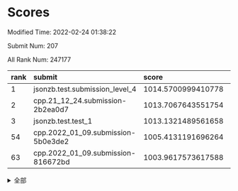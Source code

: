 # Scores

Modified Time: 2022-02-24 01:38:22

Submit Num: 207

All Rank Num: 247177

| rank |               submit               |       score        |       sigma        | pk_num |
| :--- | :--------------------------------- | :----------------- | :----------------- | :----- |
| 1    | jsonzb.test.submission_level_4     | 1014.5700999410778 | 0.805007228050177  | 4778   |
| 2    | cpp.21_12_24.submission-2b2ea0d7   | 1013.7067643551754 | 0.7659976705781054 | 4779   |
| 3    | jsonzb.test.test_1                 | 1013.1321489561658 | 0.7956783003853306 | 4768   |
| 54   | cpp.2022_01_09.submission-5b0e3de2 | 1005.4131191696264 | 0.7061525853301273 | 4777   |
| 63   | cpp.2022_01_09.submission-816672bd | 1003.9617573617588 | 0.7147012505666138 | 4772   |


<details>
<summary>全部</summary>

| rank |                 submit                 |       score        |       sigma        | pk_num |
| :--- | :------------------------------------- | :----------------- | :----------------- | :----- |
| 1    | jsonzb.test.submission_level_4         | 1014.5700999410778 | 0.805007228050177  | 4778   |
| 2    | cpp.21_12_24.submission-2b2ea0d7       | 1013.7067643551754 | 0.7659976705781054 | 4779   |
| 3    | jsonzb.test.test_1                     | 1013.1321489561658 | 0.7956783003853306 | 4768   |
| 4    | gobigger.level_3.submission_level_3_8  | 1012.2667511940165 | 0.7810047856777277 | 4776   |
| 5    | gobigger.level_3.submission_level_3_39 | 1011.690022709449  | 0.779716541597985  | 4776   |
| 6    | gobigger.level_3.submission_level_3_24 | 1011.6306737870516 | 0.7806765044843758 | 4776   |
| 7    | gobigger.level_3.submission_level_3_25 | 1011.2422831249199 | 0.7736895724484966 | 4777   |
| 8    | gobigger.level_3.submission_level_3_21 | 1011.0233421329889 | 0.7823602659901651 | 4775   |
| 9    | gobigger.level_3.submission_level_3_14 | 1010.9872506585008 | 0.7657871654933394 | 4781   |
| 10   | gobigger.level_3.submission_level_3_11 | 1010.8779366087322 | 0.7811925217769667 | 4778   |
| 11   | gobigger.level_3.submission_level_3_30 | 1010.7770367478398 | 0.7521485198519158 | 4773   |
| 12   | gobigger.level_3.submission_level_3_36 | 1010.7285535423708 | 0.7535852343254421 | 4783   |
| 13   | gobigger.level_3.submission_level_3_34 | 1010.6808870213018 | 0.7688270523100114 | 4778   |
| 14   | gobigger.level_3.submission_level_3_38 | 1010.6408010440987 | 0.7764306908242755 | 4774   |
| 15   | gobigger.level_3.submission_level_3_32 | 1010.4935870624018 | 0.7655451628624734 | 4771   |
| 16   | gobigger.level_3.submission_level_3_48 | 1010.468375419549  | 0.7729575896155091 | 4777   |
| 17   | gobigger.level_3.submission_level_3_1  | 1010.4020441236335 | 0.7504664271327545 | 4780   |
| 18   | gobigger.level_3.submission_level_3_35 | 1010.122158001814  | 0.7740770876706025 | 4780   |
| 19   | gobigger.level_3.submission_level_3_26 | 1010.0847420073267 | 0.7713985667446126 | 4776   |
| 20   | gobigger.level_3.submission_level_3_31 | 1010.0758535760967 | 0.7705328292844594 | 4777   |
| 21   | gobigger.level_3.submission_level_3_47 | 1010.0026690602318 | 0.762555442828398  | 4775   |
| 22   | gobigger.level_3.submission_level_3_20 | 1009.9707017788213 | 0.7511313714867628 | 4775   |
| 23   | gobigger.level_3.submission_level_3_9  | 1009.9602372826296 | 0.7434456516559069 | 4776   |
| 24   | gobigger.level_3.submission_level_3_18 | 1009.8262497892016 | 0.7588635222393121 | 4776   |
| 25   | gobigger.level_3.submission_level_3_37 | 1009.783010398531  | 0.7550287530087676 | 4774   |
| 26   | gobigger.level_3.submission_level_3_40 | 1009.7795157699738 | 0.7469763124223266 | 4778   |
| 27   | gobigger.level_3.submission_level_3_42 | 1009.7767847788995 | 0.7767572325946724 | 4777   |
| 28   | gobigger.level_3.submission_level_3_27 | 1009.6759468866303 | 0.7572406252392729 | 4774   |
| 29   | gobigger.level_3.submission_level_3_43 | 1009.6349047138418 | 0.744207577534365  | 4779   |
| 30   | gobigger.level_3.submission_level_3_13 | 1009.6170227942282 | 0.7454980365675875 | 4776   |
| 31   | gobigger.level_3.submission_level_3_22 | 1009.6115128942165 | 0.7458545675448699 | 4776   |
| 32   | gobigger.level_3.submission_level_3_23 | 1009.5743412785537 | 0.7425679799405445 | 4778   |
| 33   | gobigger.level_3.submission_level_3_16 | 1009.5673899724469 | 0.7385681473454793 | 4781   |
| 34   | gobigger.level_3.submission_level_3_6  | 1009.5150545894661 | 0.761792705405164  | 4774   |
| 35   | gobigger.level_3.submission_level_3_41 | 1009.4856409433675 | 0.7499435961357557 | 4778   |
| 36   | gobigger.level_3.submission_level_3_2  | 1009.4640242365741 | 0.7926752456147359 | 4778   |
| 37   | gobigger.level_3.submission_level_3_15 | 1009.3561889088934 | 0.7460389029508181 | 4777   |
| 38   | gobigger.level_3.submission_level_3_46 | 1009.3114590730993 | 0.7488350186285555 | 4772   |
| 39   | gobigger.level_3.submission_level_3_10 | 1009.2837091998776 | 0.7589660145508846 | 4774   |
| 40   | gobigger.level_3.submission_level_3_7  | 1009.2728072385103 | 0.7637640636355166 | 4775   |
| 41   | gobigger.level_3.submission_level_3_45 | 1009.2623915074178 | 0.749183495161042  | 4773   |
| 42   | gobigger.level_3.submission_level_3_49 | 1009.1418444301295 | 0.7503760185161643 | 4775   |
| 43   | gobigger.level_3.submission_level_3_0  | 1009.1239298172527 | 0.7474254666456602 | 4778   |
| 44   | gobigger.level_3.submission_level_3_33 | 1009.1125022213735 | 0.7465848282462301 | 4778   |
| 45   | gobigger.level_3.submission_level_3_3  | 1009.0580399078033 | 0.7487590770611062 | 4775   |
| 46   | gobigger.level_3.submission_level_3_17 | 1009.0386677688371 | 0.7446515614427172 | 4778   |
| 47   | gobigger.level_3.submission_level_3_4  | 1008.9416168476059 | 0.7422971423479111 | 4776   |
| 48   | gobigger.level_3.submission_level_3_5  | 1008.7237421103421 | 0.7404783099285267 | 4781   |
| 49   | gobigger.level_3.submission_level_3_28 | 1008.6491241228053 | 0.7288451279566359 | 4778   |
| 50   | gobigger.level_3.submission_level_3_12 | 1008.5711684201087 | 0.7358530683827998 | 4779   |
| 51   | gobigger.level_3.submission_level_3_29 | 1008.5473349659511 | 0.7484340996569033 | 4772   |
| 52   | gobigger.level_3.submission_level_3_19 | 1008.5044854639644 | 0.7333367576272732 | 4777   |
| 53   | gobigger.level_3.submission_level_3_44 | 1008.3844634954553 | 0.7407163347674246 | 4780   |
| 54   | cpp.2022_01_09.submission-5b0e3de2     | 1005.4131191696264 | 0.7061525853301273 | 4777   |
| 55   | gobigger.level_1.submission_level_1_26 | 1005.1019313569443 | 0.7231365944296748 | 4781   |
| 56   | gobigger.level_1.submission_level_1_23 | 1004.8044274072311 | 0.7253854967862631 | 4773   |
| 57   | gobigger.level_1.submission_level_1_13 | 1004.7339105402358 | 0.7187943449342485 | 4775   |
| 58   | gobigger.level_1.submission_level_1_33 | 1004.732434068243  | 0.7341557397786711 | 4777   |
| 59   | gobigger.level_1.submission_level_1_43 | 1004.4438215549867 | 0.7072904966094041 | 4776   |
| 60   | gobigger.level_1.submission_level_1_0  | 1004.2081709594029 | 0.708603898995935  | 4775   |
| 61   | gobigger.level_1.submission_level_1_3  | 1004.1180874357361 | 0.7374046165966066 | 4772   |
| 62   | gobigger.level_1.submission_level_1_5  | 1004.0592455072864 | 0.721348454731617  | 4779   |
| 63   | cpp.2022_01_09.submission-816672bd     | 1003.9617573617588 | 0.7147012505666138 | 4772   |
| 64   | gobigger.level_1.submission_level_1_25 | 1003.9425018835556 | 0.7371880830216856 | 4781   |
| 65   | gobigger.level_1.submission_level_1_4  | 1003.9201310386588 | 0.7193946696285937 | 4778   |
| 66   | gobigger.level_1.submission_level_1_27 | 1003.8553880014973 | 0.7120646048891875 | 4773   |
| 67   | gobigger.level_1.submission_level_1_28 | 1003.8407326169382 | 0.7091326801614279 | 4778   |
| 68   | gobigger.level_1.submission_level_1_20 | 1003.7446716588599 | 0.7346416509490659 | 4774   |
| 69   | gobigger.level_1.submission_level_1_8  | 1003.7378821709837 | 0.7171332258753091 | 4782   |
| 70   | gobigger.level_1.submission_level_1_2  | 1003.6726226107866 | 0.7112027989869503 | 4774   |
| 71   | gobigger.level_1.submission_level_1_38 | 1003.6701465357196 | 0.7195454887046434 | 4773   |
| 72   | gobigger.level_1.submission_level_1_6  | 1003.6284909825397 | 0.7242483722336995 | 4775   |
| 73   | gobigger.level_1.submission_level_1_44 | 1003.624412439512  | 0.717850726601388  | 4778   |
| 74   | gobigger.level_1.submission_level_1_16 | 1003.6192044952916 | 0.7237364938208123 | 4778   |
| 75   | gobigger.level_1.submission_level_1_29 | 1003.5346875196075 | 0.7233294878715617 | 4776   |
| 76   | gobigger.level_1.submission_level_1_21 | 1003.4883011310446 | 0.7255034268868018 | 4777   |
| 77   | gobigger.level_1.submission_level_1_39 | 1003.4808518635488 | 0.7168743613371232 | 4779   |
| 78   | gobigger.level_1.submission_level_1_11 | 1003.4783305695875 | 0.7142402944238486 | 4777   |
| 79   | gobigger.level_1.submission_level_1_48 | 1003.4772013359802 | 0.7052987503976862 | 4772   |
| 80   | gobigger.level_1.submission_level_1_47 | 1003.4500640186168 | 0.7131430483335388 | 4773   |
| 81   | gobigger.level_1.submission_level_1_22 | 1003.4254119909056 | 0.7094561734179351 | 4777   |
| 82   | gobigger.level_1.submission_level_1_34 | 1003.3662669554003 | 0.7178504425332185 | 4775   |
| 83   | gobigger.level_1.submission_level_1_46 | 1003.3264779534009 | 0.7188984300109729 | 4778   |
| 84   | gobigger.level_1.submission_level_1_31 | 1003.2677359739607 | 0.7116255350455897 | 4776   |
| 85   | gobigger.level_1.submission_level_1_24 | 1003.2534289047784 | 0.7223484273043841 | 4779   |
| 86   | gobigger.level_1.submission_level_1_36 | 1003.2054596992244 | 0.720252163024189  | 4777   |
| 87   | gobigger.level_1.submission_level_1_14 | 1003.1339944768247 | 0.7107983461464087 | 4776   |
| 88   | gobigger.level_1.submission_level_1_12 | 1003.1311323408331 | 0.7085835855214961 | 4777   |
| 89   | gobigger.level_1.submission_level_1_15 | 1003.089358680362  | 0.7163260934122914 | 4781   |
| 90   | gobigger.level_1.submission_level_1_35 | 1003.0797762335384 | 0.7267817917413476 | 4777   |
| 91   | gobigger.level_1.submission_level_1_7  | 1003.0647673863061 | 0.721895938821943  | 4775   |
| 92   | gobigger.level_1.submission_level_1_1  | 1003.0053095343701 | 0.7152211394279695 | 4777   |
| 93   | gobigger.level_1.submission_level_1_17 | 1002.9692383915881 | 0.7150964071817446 | 4776   |
| 94   | gobigger.level_1.submission_level_1_10 | 1002.9450302592343 | 0.7036568246553918 | 4779   |
| 95   | gobigger.level_1.submission_level_1_37 | 1002.8998585355777 | 0.712760853299886  | 4770   |
| 96   | gobigger.level_1.submission_level_1_30 | 1002.831855650054  | 0.7116879678242963 | 4777   |
| 97   | gobigger.level_1.submission_level_1_49 | 1002.8112369214023 | 0.709662251261582  | 4783   |
| 98   | gobigger.level_1.submission_level_1_32 | 1002.6814284362864 | 0.7146849283254383 | 4775   |
| 99   | gobigger.level_1.submission_level_1_41 | 1002.6565651596655 | 0.7142103098129037 | 4780   |
| 100  | gobigger.level_1.submission_level_1_18 | 1002.5743015899509 | 0.7100057528568224 | 4776   |
| 101  | gobigger.level_1.submission_level_1_9  | 1002.492361731733  | 0.7103309219068566 | 4781   |
| 102  | gobigger.level_1.submission_level_1_45 | 1002.4350497210618 | 0.7241323491219761 | 4776   |
| 103  | gobigger.level_1.submission_level_1_19 | 1002.3472786763385 | 0.7173285620352957 | 4781   |
| 104  | gobigger.level_1.submission_level_1_42 | 1002.2904568553829 | 0.7095949423179014 | 4771   |
| 105  | gobigger.level_1.submission_level_1_40 | 1002.0254832395686 | 0.7105801487638979 | 4775   |
| 106  | gobigger.random.submission_random_12   | 997.131020497678   | 0.7082146663856711 | 4782   |
| 107  | gobigger.random.submission_random_4    | 997.0393315851452  | 0.7057154771557201 | 4775   |
| 108  | gobigger.random.submission_random_3    | 996.8533188324237  | 0.7000626166319888 | 4779   |
| 109  | gobigger.random.submission_random_40   | 996.7239258261009  | 0.7106763633620108 | 4773   |
| 110  | gobigger.random.submission_random_22   | 996.6976833515024  | 0.7155896710868251 | 4772   |
| 111  | gobigger.random.submission_random_25   | 996.5998134599856  | 0.7055119399883535 | 4778   |
| 112  | gobigger.random.submission_random_15   | 996.5898859585734  | 0.7011604274899874 | 4776   |
| 113  | gobigger.random.submission_random_17   | 996.5490108441567  | 0.7079850201480652 | 4773   |
| 114  | gobigger.random.submission_random_2    | 996.5451113667688  | 0.7091016047459928 | 4775   |
| 115  | gobigger.random.submission_random_41   | 996.322243906404   | 0.7122459873191063 | 4777   |
| 116  | gobigger.random.submission_random_24   | 996.3082841460846  | 0.7061355691354044 | 4775   |
| 117  | gobigger.random.submission_random_14   | 996.2790592028614  | 0.7150648236915473 | 4781   |
| 118  | gobigger.random.submission_random_13   | 996.1746580537566  | 0.7239923662581086 | 4774   |
| 119  | gobigger.random.submission_random_39   | 996.1513670730726  | 0.7199253063343415 | 4774   |
| 120  | gobigger.random.submission_random_26   | 996.1164967616756  | 0.7087683206801327 | 4771   |
| 121  | gobigger.random.submission_random_6    | 996.0736007760223  | 0.702864222702599  | 4770   |
| 122  | gobigger.random.submission_random_16   | 996.0647861404633  | 0.7075898581444763 | 4775   |
| 123  | gobigger.random.submission_random_1    | 996.0546302099337  | 0.7126021571461257 | 4778   |
| 124  | gobigger.random.submission_random_27   | 996.0489017094841  | 0.7116699943628378 | 4775   |
| 125  | gobigger.random.submission_random_44   | 995.9793921458829  | 0.7008017352466314 | 4779   |
| 126  | gobigger.random.submission_random_48   | 995.948362439209   | 0.7017176317327108 | 4780   |
| 127  | gobigger.random.submission_random_5    | 995.9108561039496  | 0.7028801529826975 | 4773   |
| 128  | gobigger.random.submission_random_10   | 995.8875413045769  | 0.7067104898033408 | 4779   |
| 129  | gobigger.random.submission_random_23   | 995.8762763924871  | 0.7268487651694977 | 4776   |
| 130  | gobigger.random.submission_random_19   | 995.850991213737   | 0.7195287504623818 | 4774   |
| 131  | gobigger.random.submission_random_28   | 995.8302940836024  | 0.7117927835668079 | 4769   |
| 132  | gobigger.random.submission_random_36   | 995.8045290970584  | 0.7139438175446363 | 4781   |
| 133  | gobigger.random.submission_random_38   | 995.7237205266113  | 0.7251375037585858 | 4775   |
| 134  | gobigger.random.submission_random_7    | 995.6921804532078  | 0.7148203879487314 | 4775   |
| 135  | gobigger.random.submission_random_34   | 995.5739879732193  | 0.7151245018429221 | 4774   |
| 136  | gobigger.random.submission_random_47   | 995.5402932935294  | 0.7130717298897868 | 4780   |
| 137  | gobigger.random.submission_random_32   | 995.5274362633736  | 0.7030633336040195 | 4776   |
| 138  | gobigger.random.submission_random_46   | 995.4878073589123  | 0.7260799974170312 | 4781   |
| 139  | gobigger.random.submission_random_42   | 995.471406043736   | 0.7232277577032892 | 4772   |
| 140  | gobigger.random.submission_random_9    | 995.4593089529558  | 0.7269028727136374 | 4779   |
| 141  | gobigger.random.submission_random_29   | 995.4544995988937  | 0.7295809638901827 | 4775   |
| 142  | gobigger.random.submission_random_30   | 995.3672628913866  | 0.705901605897132  | 4773   |
| 143  | gobigger.random.submission_random_21   | 995.35383079789    | 0.7121707657391135 | 4778   |
| 144  | gobigger.random.submission_random_45   | 995.2624833550695  | 0.708122001803502  | 4777   |
| 145  | gobigger.random.submission_random_43   | 995.2335675518779  | 0.6983621186160791 | 4774   |
| 146  | gobigger.random.submission_random_20   | 995.216304100973   | 0.7244098413048926 | 4775   |
| 147  | gobigger.random.submission_random_18   | 995.1857058090717  | 0.7297537977084743 | 4782   |
| 148  | gobigger.random.submission_random_31   | 995.1199672169103  | 0.7181781112260506 | 4775   |
| 149  | gobigger.random.submission_random_33   | 995.0454710048567  | 0.7122739796498886 | 4777   |
| 150  | gobigger.random.submission_random_0    | 995.0162320628959  | 0.716947717633572  | 4775   |
| 151  | gobigger.random.submission_random_37   | 994.9828573762784  | 0.712052398131901  | 4782   |
| 152  | gobigger.random.submission_random_35   | 994.8839238051131  | 0.7245292358401001 | 4777   |
| 153  | gobigger.random.submission_random_49   | 994.7646628521608  | 0.7251640761988005 | 4778   |
| 154  | gobigger.random.submission_random_11   | 994.704366652409   | 0.7180678425825888 | 4784   |
| 155  | gobigger.random.submission_random_8    | 994.308990012085   | 0.724750825051816  | 4776   |
| 156  | gobigger.level_2.submission_level_2_48 | 993.769605145894   | 0.7212284384980473 | 4774   |
| 157  | gobigger.level_2.submission_level_2_15 | 993.7656870034181  | 0.7322805299307716 | 4773   |
| 158  | gobigger.level_2.submission_level_2_21 | 993.5772328478342  | 0.7379178308207166 | 4775   |
| 159  | gobigger.level_2.submission_level_2_30 | 993.4492711533744  | 0.7299455058799621 | 4772   |
| 160  | gobigger.level_2.submission_level_2_22 | 993.4302154353456  | 0.7336793023837591 | 4774   |
| 161  | gobigger.level_2.submission_level_2_32 | 993.3875083357453  | 0.7301398231013726 | 4774   |
| 162  | gobigger.level_2.submission_level_2_0  | 993.3732102145065  | 0.7356037963844257 | 4776   |
| 163  | gobigger.level_2.submission_level_2_28 | 993.2958912696254  | 0.7257871685240731 | 4772   |
| 164  | gobigger.level_2.submission_level_2_14 | 993.2605827061828  | 0.7294630436310147 | 4776   |
| 165  | gobigger.level_2.submission_level_2_27 | 993.230040969699   | 0.7422871602497628 | 4778   |
| 166  | gobigger.level_2.submission_level_2_26 | 993.0111286709484  | 0.7496221137201263 | 4781   |
| 167  | gobigger.level_2.submission_level_2_12 | 993.0091667199111  | 0.7329634228769348 | 4774   |
| 168  | gobigger.level_2.submission_level_2_19 | 992.8105976590094  | 0.7548541500868784 | 4780   |
| 169  | gobigger.level_2.submission_level_2_23 | 992.8102763913063  | 0.7332655870306385 | 4774   |
| 170  | gobigger.level_2.submission_level_2_36 | 992.786921960452   | 0.7633975496391755 | 4780   |
| 171  | gobigger.level_2.submission_level_2_37 | 992.7845530871942  | 0.746949829392916  | 4777   |
| 172  | gobigger.level_2.submission_level_2_9  | 992.749586892456   | 0.7376644524063712 | 4770   |
| 173  | gobigger.level_2.submission_level_2_39 | 992.713557277034   | 0.7352358690497015 | 4772   |
| 174  | gobigger.level_2.submission_level_2_17 | 992.5204098158763  | 0.7516250609675833 | 4771   |
| 175  | gobigger.level_2.submission_level_2_49 | 992.5119350524245  | 0.7313452885034043 | 4778   |
| 176  | gobigger.level_2.submission_level_2_8  | 992.4732008711009  | 0.7278928857254137 | 4775   |
| 177  | gobigger.level_2.submission_level_2_47 | 992.424865493557   | 0.7333842437134234 | 4777   |
| 178  | gobigger.level_2.submission_level_2_29 | 992.3720489410939  | 0.7471788224014333 | 4779   |
| 179  | gobigger.level_2.submission_level_2_4  | 992.2700151462957  | 0.7456096777067716 | 4775   |
| 180  | gobigger.level_2.submission_level_2_20 | 992.1048462230449  | 0.7398295532991014 | 4777   |
| 181  | gobigger.level_2.submission_level_2_18 | 992.0953890931497  | 0.7439694458021735 | 4779   |
| 182  | gobigger.level_2.submission_level_2_45 | 991.9892548432116  | 0.7507225449489139 | 4776   |
| 183  | gobigger.level_2.submission_level_2_46 | 991.9352621993986  | 0.7559268609750857 | 4776   |
| 184  | gobigger.level_2.submission_level_2_3  | 991.8969618450469  | 0.7575442009604848 | 4776   |
| 185  | gobigger.level_2.submission_level_2_42 | 991.8843143836517  | 0.726844609708782  | 4780   |
| 186  | gobigger.level_2.submission_level_2_10 | 991.8746664411361  | 0.7287263394094937 | 4780   |
| 187  | gobigger.level_2.submission_level_2_13 | 991.8295826723726  | 0.7591326274824205 | 4774   |
| 188  | gobigger.level_2.submission_level_2_35 | 991.7929264157178  | 0.7426919512842393 | 4783   |
| 189  | gobigger.level_2.submission_level_2_41 | 991.7301726715068  | 0.7579755378345466 | 4771   |
| 190  | gobigger.level_2.submission_level_2_25 | 991.7259452220512  | 0.7469087145753559 | 4778   |
| 191  | gobigger.level_2.submission_level_2_24 | 991.6869330537728  | 0.7604736278416057 | 4777   |
| 192  | gobigger.level_2.submission_level_2_11 | 991.5857920935262  | 0.7380598552829915 | 4776   |
| 193  | gobigger.level_2.submission_level_2_31 | 991.5245820639248  | 0.7643213625998466 | 4775   |
| 194  | gobigger.level_2.submission_level_2_7  | 991.4517102391235  | 0.7581751881649357 | 4773   |
| 195  | gobigger.level_2.submission_level_2_2  | 991.4304536310855  | 0.7556609500372311 | 4777   |
| 196  | gobigger.level_2.submission_level_2_40 | 991.3853399196222  | 0.7696240065489048 | 4773   |
| 197  | gobigger.level_2.submission_level_2_5  | 991.3586613056951  | 0.7360029197922042 | 4780   |
| 198  | gobigger.level_2.submission_level_2_43 | 991.3300430261336  | 0.7512251725140604 | 4775   |
| 199  | gobigger.level_2.submission_level_2_44 | 991.3092958494872  | 0.7576875406938144 | 4776   |
| 200  | gobigger.level_2.submission_level_2_16 | 991.1498050115323  | 0.7339775715417086 | 4778   |
| 201  | gobigger.level_2.submission_level_2_38 | 991.1397694630692  | 0.7566043234986567 | 4773   |
| 202  | gobigger.level_2.submission_level_2_34 | 991.0850408967332  | 0.7367416285309811 | 4781   |
| 203  | gobigger.level_2.submission_level_2_1  | 990.987208107673   | 0.7437268990356005 | 4781   |
| 204  | gobigger.level_2.submission_level_2_6  | 990.9579072607481  | 0.758381191308641  | 4778   |
| 205  | gobigger.level_2.submission_level_2_33 | 990.0226175527447  | 0.7735993071475377 | 4773   |
| 206  | gobigger.none.submission_none_0        | 976.7797807435936  | 1.3522426775616514 | 4781   |
| 207  | gobigger.none.submission_none_1        | 976.5979155273322  | 1.3904691474078388 | 4777   |

</details>